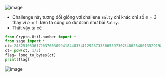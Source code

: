 ![image](https://hackmd.io/_uploads/rJvAHLSFp.png)
- Challenge này tương đối giống với challene `Salty` chỉ khác chỉ số $e= 3$ thay vì $e= 1$. Nên ta cũng có dự đoán như bài `Salty`.
- Thật vậy ta có:
```Python
from Crypto.Util.number import *
from sage import *
ct= 243251053617903760309941844835411292373350655973075480264001352919865180151222189820473358411037759381328642957324889519192337152355302808400638052620580409813222660643570085177957
ct= pow(ct, 1/3)
flag= long_to_bytes(ct)
print(flag)
```
![image](https://hackmd.io/_uploads/BkGM5IrY6.png)
